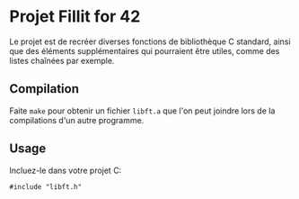 # Projet Fillit for 42

Le projet est de recréer diverses fonctions de bibliothèque C standard, ainsi que des éléments supplémentaires qui pourraient être utiles, comme des listes chaînées par exemple.

## Compilation

Faite `make` pour obtenir un fichier `libft.a` que l'on peut joindre lors de la compilations d'un autre programme.

## Usage

Incluez-le dans votre projet C:
```
#include "libft.h"
```
